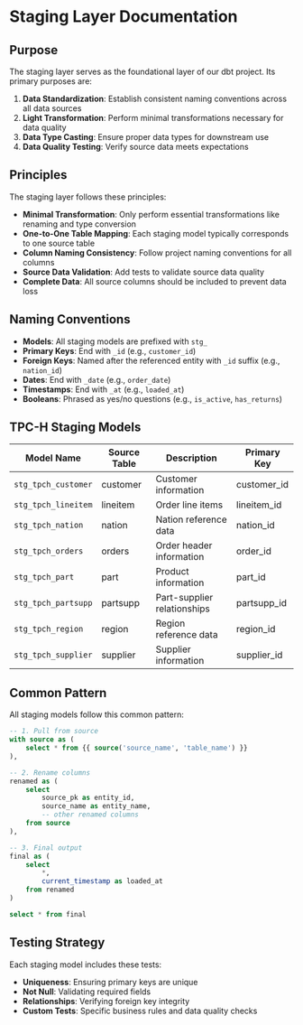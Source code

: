 # Staging Layer Documentation

## Purpose

The staging layer serves as the foundational layer of our dbt project. Its primary purposes are:

1. **Data Standardization**: Establish consistent naming conventions across all data sources
2. **Light Transformation**: Perform minimal transformations necessary for data quality
3. **Data Type Casting**: Ensure proper data types for downstream use
4. **Data Quality Testing**: Verify source data meets expectations

## Principles

The staging layer follows these principles:

- **Minimal Transformation**: Only perform essential transformations like renaming and type conversion
- **One-to-One Table Mapping**: Each staging model typically corresponds to one source table
- **Column Naming Consistency**: Follow project naming conventions for all columns
- **Source Data Validation**: Add tests to validate source data quality
- **Complete Data**: All source columns should be included to prevent data loss

## Naming Conventions

- **Models**: All staging models are prefixed with `stg_`
- **Primary Keys**: End with `_id` (e.g., `customer_id`)
- **Foreign Keys**: Named after the referenced entity with `_id` suffix (e.g., `nation_id`)
- **Dates**: End with `_date` (e.g., `order_date`)
- **Timestamps**: End with `_at` (e.g., `loaded_at`)
- **Booleans**: Phrased as yes/no questions (e.g., `is_active`, `has_returns`)

## TPC-H Staging Models

| Model Name | Source Table | Description | Primary Key |
|------------|--------------|-------------|------------|
| `stg_tpch_customer` | customer | Customer information | customer_id |
| `stg_tpch_lineitem` | lineitem | Order line items | lineitem_id |
| `stg_tpch_nation` | nation | Nation reference data | nation_id |
| `stg_tpch_orders` | orders | Order header information | order_id |
| `stg_tpch_part` | part | Product information | part_id |
| `stg_tpch_partsupp` | partsupp | Part-supplier relationships | partsupp_id |
| `stg_tpch_region` | region | Region reference data | region_id |
| `stg_tpch_supplier` | supplier | Supplier information | supplier_id |

## Common Pattern

All staging models follow this common pattern:

```sql
-- 1. Pull from source
with source as (
    select * from {{ source('source_name', 'table_name') }}
),

-- 2. Rename columns
renamed as (
    select
        source_pk as entity_id,
        source_name as entity_name,
        -- other renamed columns
    from source
),

-- 3. Final output
final as (
    select
        *,
        current_timestamp as loaded_at
    from renamed
)

select * from final
```

## Testing Strategy

Each staging model includes these tests:

- **Uniqueness**: Ensuring primary keys are unique
- **Not Null**: Validating required fields
- **Relationships**: Verifying foreign key integrity
- **Custom Tests**: Specific business rules and data quality checks